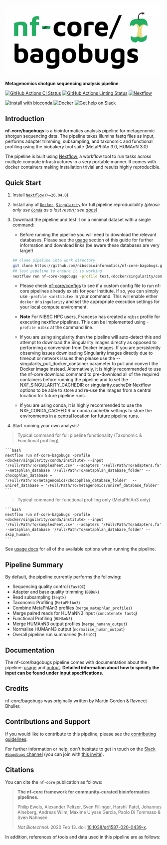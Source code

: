 # ![nf-core-bagobugs](docs/images/nf-core-bagobugs_logo.png)

**Metagenomics shotgun sequencing analysis pipeline**.

[![GitHub Actions CI Status](https://github.com/nf-core/bagobugs/workflows/nf-core%20CI/badge.svg)](https://github.com/nf-core/bagobugs/actions)
[![GitHub Actions Linting Status](https://github.com/nf-core/bagobugs/workflows/nf-core%20linting/badge.svg)](https://github.com/nf-core/bagobugs/actions)
[![Nextflow](https://img.shields.io/badge/nextflow-%E2%89%A520.04.0-brightgreen.svg)](https://www.nextflow.io/)

[![install with bioconda](https://img.shields.io/badge/install%20with-bioconda-brightgreen.svg)](https://bioconda.github.io/)
[![Docker](https://img.shields.io/docker/automated/nfcore/bagobugs.svg)](https://hub.docker.com/r/nfcore/bagobugs)
[![Get help on Slack](http://img.shields.io/badge/slack-nf--core%20%23bagobugs-4A154B?logo=slack)](https://nfcore.slack.com/channels/bagobugs)

## Introduction

**nf-core/bagobugs** is a bioinformatics analysis pipeline for metagenomic shotgun sequencing data. The pipeline takes illumina fastq files as input, performs adapter trimming, subsampling, and taxonomic and functional profiling using the biobakery tool suite (MetaPhlAn 3.0, HUMAnN 3.0)

The pipeline is built using [Nextflow](https://www.nextflow.io), a workflow tool to run tasks across multiple compute infrastructures in a very portable manner. It comes with docker containers making installation trivial and results highly reproducible.

## Quick Start

1. Install [`Nextflow`](https://nf-co.re/usage/installation) (`>=20.04.0`)

2. Install any of [`Docker`](https://docs.docker.com/engine/installation/), [`Singularity`](https://www.sylabs.io/guides/3.0/user-guide/) for full pipeline reproducibility _(please only use [`Conda`](https://conda.io/miniconda.html) as a last resort; see [docs](https://nf-co.re/usage/configuration#basic-configuration-profiles))_

3. Download the pipeline and test it on a minimal dataset with a single command:
    * Before running the pipeline you will need to download the relevant databases. Please see the [usage](https://github.com/nibscbioinformatics/nf-core-bagobugs/blob/dev/docs/usage.md) section of this guide for further information and download links (be aware these databases are very large!)

    ```bash
    ## clone pipeline into work directory
    git clone https://github.com/nibscbioinformatics/nf-core-bagobugs.git
    ## test pipeline to ensure it is working
    nextflow run nf-core-bagobugs -profile test,<docker/singularity/conda/institute>
    ```

    * Please check [nf-core/configs](https://github.com/nf-core/configs#documentation) to see if a custom config file to run nf-core pipelines already exists for your Institute. If so, you can simply use `-profile <institute>` in your command. This will enable either `docker` or `singularity` and set the appropriate execution settings for your local compute environment.

    * **Note** For NIBSC HPC users, Franceso has created a `nibsc` profile for executing nextflow pipelines. This can be implemented using `-profile nibsc` at the command line.

    * If you are using singularity then the pipeline will auto-detect this and attempt to download the Singularity images directly as opposed to performing a conversion from Docker images. If you are persistently observing issues downloading Singularity images directly due to timeout or network issues then please use the --singularity_pull_docker_container parameter to pull and convert the Docker image instead. Alternatively, it is highly recommended to use the nf-core download command to pre-download all of the required containers before running the pipeline and to set the NXF_SINGULARITY_CACHEDIR or singularity.cacheDir Nextflow options to be able to store and re-use the images from a central location for future pipeline runs.

    * If you are using conda, it is highly recommended to use the NXF_CONDA_CACHEDIR or conda.cacheDir settings to store the environments in a central location for future pipeline runs.


4. Start running your own analysis!

> Typical command for full pipeline functionality (Taxonomic & Functional profiling)

    ```bash
    nextflow run nf-core-bagobugs -profile <docker/singularity/conda/institute> --input '/Full/Path/To/samplesheet.csv' --adapters '/Full/Path/To/adapters.fa' --metaphlan_database '/Full/Path/To/metaphlan_database_folder' --chocophlan_database = '/Full/Path/To/metagenomics/chocophlan_database_folder'  --uniref_database = '/Full/Path/To/metagenomics/uniref_database_folder'
    ```

> Typical command for functional profiling only (MetaPhlAn3 only)

    ```bash
    nextflow run nf-core-bagobugs -profile <docker/singularity/conda/institute> --input '/Full/Path/To/samplesheet.csv' --adapters '/Full/Path/To/adapters.fa' --metaphlan_database '/Full/Path/To/metaphlan_database_folder' --skip_humann
    ```

See [usage docs](https://github.com/nibscbioinformatics/nf-core-bagobugs/blob/dev/docs/usage.md) for all of the available options when running the pipeline.

## Pipeline Summary

By default, the pipeline currently performs the following:


* Sequencing quality control (`FastQC`)
* Adapter and base quality trimming (`BBDuk`)
* Read subsampling (`Seqtk`)
* Taxonomic Profiling (`MetaPhlAn3`)
* Combine MetaPhlAn3 profiles (`merge_metaphlan_profiles`)
* Merge paired reads for HUMaNN3 input (`concatenate fastq`)
* Functional Profiling (`HUMAnN3`)
* Merge HUMAnN3 output profiles (`merge_humann_output`)
* Normalise HUMAnN3 output (`normalise_human_output`)
* Overall pipeline run summaries (`MultiQC`)

## Documentation

The nf-core/bagobugs pipeline comes with documentation about the pipeline: [usage](https://github.com/nibscbioinformatics/nf-core-bagobugs/blob/dev/docs/usage.md) and [output](https://github.com/nibscbioinformatics/nf-core-bagobugs/blob/dev/docs/output.md).
**Detailed information about how to specify the input can be found under input specifications.**
## Credits

nf-core/bagobugs was originally written by Martin Gordon & Ravneet Bhuller.
## Contributions and Support

If you would like to contribute to this pipeline, please see the [contributing guidelines](.github/CONTRIBUTING.md).

For further information or help, don't hesitate to get in touch on the [Slack `#bagobugs` channel](https://nfcore.slack.com/channels/bagobugs) (you can join with [this invite](https://nf-co.re/join/slack)).

## Citations

<!-- TODO nf-core: Add citation for pipeline after first release. Uncomment lines below and update Zenodo doi. -->
<!-- If you use  nf-core/bagobugs for your analysis, please cite it using the following doi: [10.5281/zenodo.XXXXXX](https://doi.org/10.5281/zenodo.XXXXXX) -->

You can cite the `nf-core` publication as follows:

> **The nf-core framework for community-curated bioinformatics pipelines.**
>
> Philip Ewels, Alexander Peltzer, Sven Fillinger, Harshil Patel, Johannes Alneberg, Andreas Wilm, Maxime Ulysse Garcia, Paolo Di Tommaso & Sven Nahnsen.
>
> _Nat Biotechnol._ 2020 Feb 13. doi: [10.1038/s41587-020-0439-x](https://dx.doi.org/10.1038/s41587-020-0439-x).

In addition, references of tools and data used in this pipeline are as follows:

<!-- TODO nf-core: Add bibliography of tools and data used in your pipeline -->

